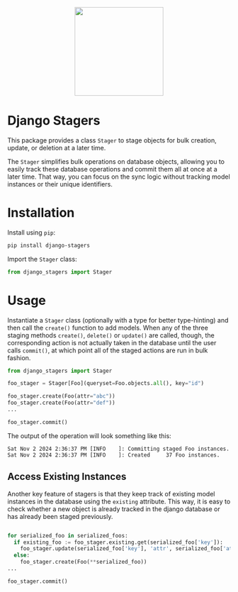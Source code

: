 <p align="center">
  <img width="200px" src="https://github.com/user-attachments/assets/6bc2f8f8-05b8-4463-9a24-2e352f5f65cb" />
</p>

# Django Stagers
This package provides a class `Stager` to stage objects for bulk creation, update, or deletion at a later time.

The `Stager` simplifies bulk operations on database objects, allowing you to easily track these database operations and commit them all at once at a later time. That way, you can focus on the sync logic without tracking model instances or their unique identifiers.

# Installation

Install using `pip`:
```bash
pip install django-stagers
```

Import the `Stager` class:
```python
from django_stagers import Stager
```

# Usage
Instantiate a `Stager` class (optionally with a type for better type-hinting) and then call the `create()` function to add models. When any of the three staging methods `create()`, `delete()` or `update()` are called, though, the corresponding action is not actually taken in the database until the user calls `commit()`, at which point all of the staged actions are run in bulk fashion.

```python
from django_stagers import Stager

foo_stager = Stager[Foo](queryset=Foo.objects.all(), key="id")

foo_stager.create(Foo(attr="abc"))
foo_stager.create(Foo(attr="def"))
...

foo_stager.commit()
```

The output of the operation will look something like this:
```
Sat Nov 2 2024 2:36:37 PM [INFO    ]: Committing staged Foo instances.
Sat Nov 2 2024 2:36:37 PM [INFO    ]: Created     37 Foo instances.
```

## Access Existing Instances
Another key feature of stagers is that they keep track of existing model instances in the database using the `existing` attribute. This way, it is easy to check whether a new object is already tracked in the django database or has already been staged previously. 

```python

for serialized_foo in serialized_foos:
  if existing_foo := foo_stager.existing.get(serialized_foo['key']):
    foo_stager.update(serialized_foo['key'], 'attr', serialized_foo['attr'])
  else:
    foo_stager.create(Foo(**serialized_foo))
...

foo_stager.commit()
```
